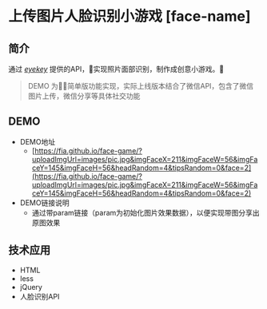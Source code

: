 # 上传图片人脸识别小游戏 [face-name]

## 简介

通过 [*eyekey*](http://eyekey.com/) 提供的API，实现照片面部识别，制作成创意小游戏。

> DEMO 为简单版功能实现，实际上线版本结合了微信API，包含了微信图片上传，微信分享等具体社交功能

## DEMO

- DEMO地址
  - [https://fia.github.io/face-game/?uploadImgUrl=images/pic.jpg&imgFaceX=211&imgFaceW=56&imgFaceY=145&imgFaceH=56&headRandom=4&tipsRandom=0&face=2](https://fia.github.io/face-game/?uploadImgUrl=images/pic.jpg&imgFaceX=211&imgFaceW=56&imgFaceY=145&imgFaceH=56&headRandom=4&tipsRandom=0&face=2)
- DEMO链接说明
  - 通过带param链接（param为初始化图片效果数据），以便实现带图分享出原图效果

## 技术应用

- HTML
- less
- jQuery
- 人脸识别API